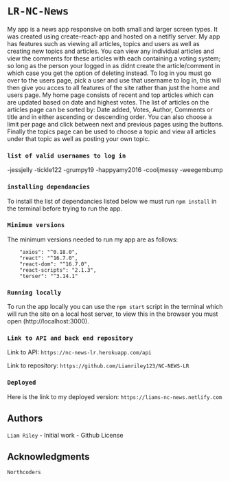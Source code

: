 # `LR-NC-News`

My app is a news app responsive on both small and larger screen types. It was created using create-react-app and hosted on a netifly server. My app has features such as viewing all articles, topics and users as well as creating new topics and articles. You can view any individual articles and view the comments for these articles with each containing a voting system; so long as the person your logged in as didnt create the article/comment in which case you get the option of deleting instead. To log in you must go over to the users page, pick a user and use that username to log in, this will then give you acces to all features of the site rather than just the home and users page. My home page consists of recent and top articles which can are updated based on date and highest votes. The list of articles on the articles page can be sorted by: Date added, Votes, Author, Comments or title and in either ascending or descending order. You can also choose a limit per page and click between next and previous pages using the buttons. Finally the topics page can be used to choose a topic and view all articles under that topic as well as posting your own topic.

### `list of valid usernames to log in`

-jessjelly
-tickle122
-grumpy19
-happyamy2016
-cooljmessy
-weegembump

### `installing dependancies`

To install the list of dependancies listed below we must run `npm install` in the terminal before trying to run the app.

### `Minimum versions`

The minimum versions needed to run my app are as follows:

```"@reach/router": "^1.2.1",
    "axios": "^0.18.0",
    "react": "^16.7.0",
    "react-dom": "^16.7.0",
    "react-scripts": "2.1.3",
    "terser": "^3.14.1"
```

### `Running locally`

To run the app locally you can use the `npm start` script in the terminal which will run the site on a local host server, to view this in the browser you must open (http://localhost:3000).

### `Link to API and back end repository`

Link to API: `https://nc-news-lr.herokuapp.com/api`

Link to repository: `https://github.com/Liamriley123/NC-NEWS-LR`

### `Deployed`

Here is the link to my deployed version: `https://liams-nc-news.netlify.com`

## Authors

`Liam Riley` - Initial work - Github License

## Acknowledgments

`Northcoders`
